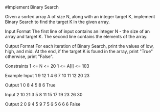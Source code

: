 #Implement Binary Search

Given a sorted array A of size N, along with an integer target K, implement Binary Search to find the target K in the given array.

Input Format
The first line of input contains an integer N - the size of an array and target K. The second line contains the elements of the array.

Output Format
For each iteration of Binary Search, print the values of low, high, and mid. At the end, if the target K is found in the array, print "True" otherwise, print "False".

Constraints
1 <= N <= 20
1 <= A[i] <= 103

Example
Input 1
9 12
1 4 6 7 10 11 12 20 23

Output 1
0 8 4
5 8 6
True

Input 2
10 21
3 5 8 11 15 17 19 23 26 30

Output 2
0 9 4
5 9 7
5 6 5
6 6 6
False
